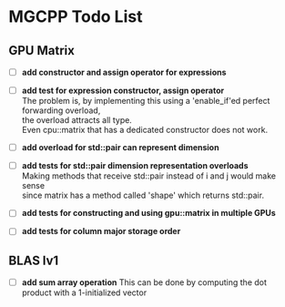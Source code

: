 # MGCPP Todo List
## GPU Matrix
-   [ ] __add constructor and assign operator for expressions__ <br />
-   [ ] __add test for expression constructor, assign operator__ <br />
The problem is, by implementing this using a 'enable\_if'ed perfect forwarding overload, <br />
the overload attracts all type. <br />
Even cpu\:\:matrix that has a dedicated constructor does not work. <br />

-   [ ] __add overload for std::pair can represent dimension__  <br />
-   [ ] __add tests for std::pair dimension representation overloads__   <br />
Making methods that receive std::pair instead of i and j would make sense <br />
since matrix has a method called 'shape' which returns std::pair. <br />


-   [ ] __add tests for constructing and using gpu::matrix in multiple GPUs__ <br />

-   [ ] __add tests for column major storage order__ <br />

## BLAS lv1
-   [ ] __add sum array operation__
This can be done by computing the dot product with a 1-initialized vector
